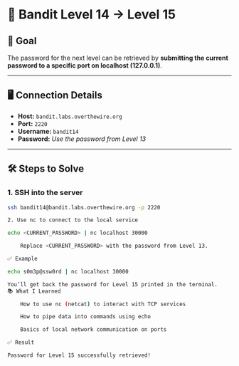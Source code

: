 # 📡 Bandit Level 14 → Level 15

## 🧠 Goal

The password for the next level can be retrieved by **submitting the current password to a specific port on localhost (127.0.0.1)**.

---

## 🖥️ Connection Details

- **Host:** `bandit.labs.overthewire.org`
- **Port:** `2220`
- **Username:** `bandit14`
- **Password:** _Use the password from Level 13_

---

## 🛠️ Steps to Solve

### 1. SSH into the server

```bash
ssh bandit14@bandit.labs.overthewire.org -p 2220

2. Use nc to connect to the local service

echo <CURRENT_PASSWORD> | nc localhost 30000

    Replace <CURRENT_PASSWORD> with the password from Level 13.

✅ Example

echo s0m3p@ssw0rd | nc localhost 30000

You’ll get back the password for Level 15 printed in the terminal.
📚 What I Learned

    How to use nc (netcat) to interact with TCP services

    How to pipe data into commands using echo

    Basics of local network communication on ports

✅ Result

Password for Level 15 successfully retrieved!
